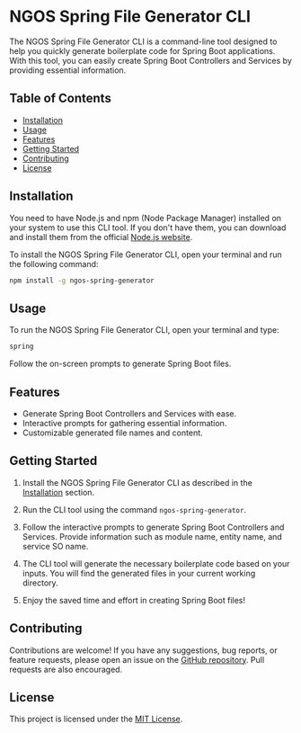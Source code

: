 
# NGOS Spring File Generator CLI

The NGOS Spring File Generator CLI is a command-line tool designed to help you quickly generate boilerplate code for Spring Boot applications. With this tool, you can easily create Spring Boot Controllers and Services by providing essential information.

## Table of Contents

- [Installation](#installation)
- [Usage](#usage)
- [Features](#features)
- [Getting Started](#getting-started)
- [Contributing](#contributing)
- [License](#license)

## Installation

You need to have Node.js and npm (Node Package Manager) installed on your system to use this CLI tool. If you don't have them, you can download and install them from the official [Node.js website](https://nodejs.org/).

To install the NGOS Spring File Generator CLI, open your terminal and run the following command:

```bash
npm install -g ngos-spring-generator
```

## Usage

To run the NGOS Spring File Generator CLI, open your terminal and type:

```bash
spring
```

Follow the on-screen prompts to generate Spring Boot files.

## Features

- Generate Spring Boot Controllers and Services with ease.
- Interactive prompts for gathering essential information.
- Customizable generated file names and content.

## Getting Started

1. Install the NGOS Spring File Generator CLI as described in the [Installation](#installation) section.

2. Run the CLI tool using the command `ngos-spring-generator`.

3. Follow the interactive prompts to generate Spring Boot Controllers and Services. Provide information such as module name, entity name, and service SO name.

4. The CLI tool will generate the necessary boilerplate code based on your inputs. You will find the generated files in your current working directory.

5. Enjoy the saved time and effort in creating Spring Boot files!

## Contributing

Contributions are welcome! If you have any suggestions, bug reports, or feature requests, please open an issue on the [GitHub repository](https://github.com/your-username/ngos-spring-file-generator-cli). Pull requests are also encouraged.

## License

This project is licensed under the [MIT License](LICENSE).
